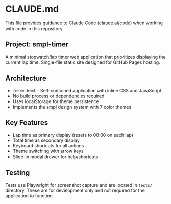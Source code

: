 # CLAUDE.md

This file provides guidance to Claude Code (claude.ai/code) when working with code in this repository.

## Project: smpl-timer

A minimal stopwatch/lap timer web application that prioritizes displaying the current lap time. Single-file static site designed for GitHub Pages hosting.

## Architecture

- `index.html` - Self-contained application with inline CSS and JavaScript
- No build process or dependencies required
- Uses localStorage for theme persistence
- Implements the smpl design system with 7 color themes

## Key Features

- Lap time as primary display (resets to 00:00 on each lap)
- Total time as secondary display
- Keyboard shortcuts for all actions
- Theme switching with arrow keys
- Slide-in modal drawer for help/shortcuts

## Testing

Tests use Playwright for screenshot capture and are located in `tests/` directory. These are for development only and not required for the application to function.
